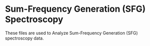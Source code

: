 # Sum-Frequency Generation (SFG) Spectroscopy

These files are used to Analyze Sum-Frequency Generation (SFG) spectroscopy data.